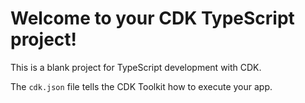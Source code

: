 # Welcome to your CDK TypeScript project!

This is a blank project for TypeScript development with CDK.

The `cdk.json` file tells the CDK Toolkit how to execute your app.



